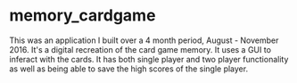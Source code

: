 # memory_cardgame
This was an application I built over a 4 month period, August - November 2016.
It's a digital recreation of the card game memory. It uses a GUI to inferact with the cards.
It has both single player and two player functionality as well as being able to save the high scores of the single player.
